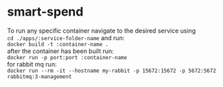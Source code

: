# smart-spend

To run any specific container navigate to the desired service using <br />
`cd ./apps/:service-folder-name` and run: <br />
`docker build -t :container-name .` <br />
 after the container has been built run: <br />
`docker run -p port:port :container-name` <br />
for rabbit mq run: <br />
`docker run --rm -it --hostname my-rabbit -p 15672:15672 -p 5672:5672 rabbitmq:3-management` <br />
